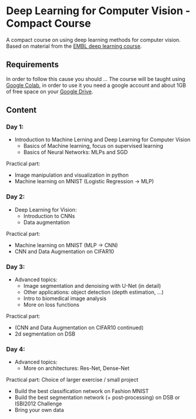 # Deep Learning for Computer Vision - Compact Course

A compact course on using deep learning methods for computer vision.
Based on material from the [EMBL deep learning course](https://github.com/kreshuklab/teaching-dl-course-2019).


## Requirements

In order to follow this cause you should ...
The course will be taught using [Google Colab](https://colab.research.google.com/notebooks/intro.ipynb#), in order to use it you need a google account and about 1GB of free space on your [Google Drive](https://www.google.com/drive/). 


<!---
### Course at University of Heidelberg, Summer 2020

We will teach the course at the University of Heidelberg on ...

when does it happen?
where does it happen?
who can attend?
how many can attend?
how many ECTS?
how to sign up?
bring your own laptop!
-->


## Content

### Day 1:

- Introduction to Machine Lerning and Deep Learning for Computer Vision
    - Basics of Machine learning, focus on supervised learning
    - Basics of Neural Networks: MLPs and SGD

Practical part:
- Image manipulation and visualization in python
- Machine learning on MNIST (Logistic Regression -> MLP)


### Day 2:

- Deep Learning for Vision:
    - Introduction to CNNs
    - Data augmentation

Practical part:
- Machine learning on MNIST (MLP -> CNN)
- CNN and Data Augmentation on CIFAR10


### Day 3:

- Advanced topics:
    - Image segmentation and denoising with U-Net (in detail)
    - Other applications: object detection (depth estimation, ...)
    - Intro to biomedical image analysis
    - More on loss functions

Practical part:
- (CNN and Data Augmentation on CIFAR10 continued)
- 2d segmentation on DSB


### Day 4:

- Advanced topics:
    - More on architectures: Res-Net, Dense-Net

Practical part: Choice of larger exercise / small project
- Build the best classification network on Fashion MNIST
- Build the best segmentation network (+ post-processing) on DSB or ISBI2012 Challenge
- Bring your own data
